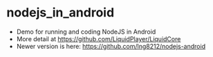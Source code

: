 # nodejs_in_android

- Demo for running and coding NodeJS in Android
- More detail at https://github.com/LiquidPlayer/LiquidCore
- Newer version is here: https://github.com/lng8212/nodejs-android
